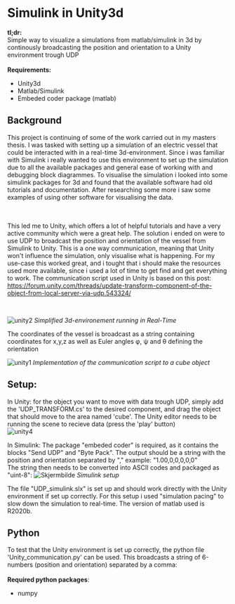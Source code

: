 # Simulink in Unity3d
**tl;dr:** <br/>
Simple way to visualize a simulations from matlab/simulink in 3d by continously broadcasting the position and orientation to a Unity environment trough UDP <br/><br/>
**Requirements:**
- Unity3d
- Matlab/Simulink
- Embeded coder package (matlab)


## Background
This project is continuing of some of the work carried out in my masters thesis. I was tasked with setting up a simulation of an electric vessel that could be interacted with in a real-time 3d-environment. Since i was familiar with Simulink i really wanted to use this environment to set up the simulation due to all the available packages and general ease of working with and debugging block diagrammes. To visualise the simulation i looked into some simulink packages for 3d and found that the available software had old tutorials and documentation. After researching some more i saw some examples of using other software for visualising the data.

<br/><br/>
This led me to Unity, which offers a lot of helpful tutorials and have a very active community which were a great help. The solution i ended on were to use UDP to broadcast the position and orientation of the vessel from Simulink to Unity. This is a one way communication, meaning that Unity won't influence the simulation, only visualise what is happening. For my use-case this worked great, and i tought that i should make the resources used more available, since i used a lot of time to get find and get everything to work. The communication script used in Unity is based on this post: https://forum.unity.com/threads/update-transform-component-of-the-object-from-local-server-via-udp.543324/



<br/>


![unity2](https://user-images.githubusercontent.com/72814986/103153405-907e6f80-4790-11eb-856c-fb64b7925e2c.PNG)
*Simplified 3d-environement running in Real-Time*



The coordinates of the vessel is broadcast as a string containing coordinates for x,y,z as well as Euler angles φ, ψ and θ defining the orientation 




![unity1](https://user-images.githubusercontent.com/72814986/103153202-3204c180-478f-11eb-89d4-5bcd1d0cf958.PNG)
*Implementation of the communication script to a cube object*
<br/>
## Setup:
In Unity: for the object you want to move with data trough UDP, simply add the 'UDP_TRANSFORM.cs' to the desired component, and drag the object that should move to the area named 'cube'. The Unity editor needs to be running the scene to recieve data (press the 'play' button) <br/>
![unity4](https://user-images.githubusercontent.com/72814986/103153762-18fe0f80-4793-11eb-988d-06310206d12f.PNG)
<br/>

In Simulink: The package "embeded coder" is required, as it contains the blocks "Send UDP" and "Byte Pack". The output should be a string with the position and orientation separated by "," example: "1.00,0,0,0,0,0"<br/>
The string then needs to be converted into ASCII codes and packaged as "uint-8": 
![Skjermbilde](https://user-images.githubusercontent.com/72814986/104330813-ac06ab80-54ee-11eb-9bd1-e88b133740a6.PNG)
*Simulink setup*

The file "UDP_simulink.slx" is set up and should work directly with the Unity environment if set up correctly. For this setup i used "simulation pacing" to slow down the simulation to real-time. The version of matlab used is R2020b.



## Python
To test that the Unity environment is set up correctly, the python file 'Unity_communication.py' can be used. This broadcasts a string of 6-numbers (position and orientation) separated by a comma: <br/><br/>
**Required python packages**:
- numpy

